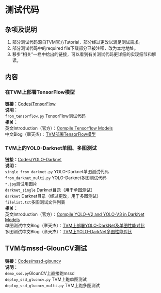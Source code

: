 # 测试代码  

## 杂项及说明  
1. 部分测试代码源自TVM官方Tutorial，部分经过更改以满足测试需求。  
2. 部分测试代码中的required file下载部分已被注释，改为本地地址。  
3. 移步“相关”一栏中给出的链接，可以看到有关测试代码更详细的实现细节和解读。  

## 内容  
### 在TVM上部署TensorFlow模型  
**链接：**[Codes/TensorFlow](Codes/TensorFlow)  
**说明：**  
`from_tensorflow.py` TensorFlow测试代码  
**相关：**  
英文Introduction（官方）：[Compile Tensorflow Models](https://docs.tvm.ai/tutorials/frontend/from_tensorflow.html#sphx-glr-tutorials-frontend-from-tensorflow-py)  
中文Blog（章天杰）：[TVM部署TensorFlow模型](http://imztj.cn/?p=3020)  

### TVM上的YOLO-Darknet单图、多图测试  
**链接：**[Codes/YOLO-Darknet](Codes/YOLO-Darknet)  
**说明：**  
`single_from_darknet.py` YOLO-Darknet单图测试代码  
`from_darknet_multi.py` YOLO-Darknet多图测试代码  
`*.jpg`测试用图片  
`darknet_single` Darknet目录（用于单图测试）  
`darknet` Darknet目录（经过更改，用于多图测试）  
`filelist.txt`多图测试文件列表  
**相关：**  
英文Introduction（官方）：[Compile YOLO-V2 and YOLO-V3 in DarkNet Models](https://docs.tvm.ai/tutorials/frontend/from_darknet.html)  
单图测试中文Blog（章天杰）：[TVM上部署YOLO-DarkNet及单图性能对比](http://imztj.cn/?p=3023)  
多图测试中文Blog（章天杰）：[TVM上YOLO-DarkNet多图性能对比](http://imztj.cn/?p=3041)  

## TVM与mssd-GlounCV测试  
**链接：**[Codes/mssd-glouncv](Codes/mssd-glouncv)  
**说明：**  
`demo_ssd.py`GlounCV上直接跑mssd  
`deploy_ssd_gluoncv.py` TVM上跑单图测试  
`deploy_ssd_gluoncv_multi.py` TVM上跑多图测试  